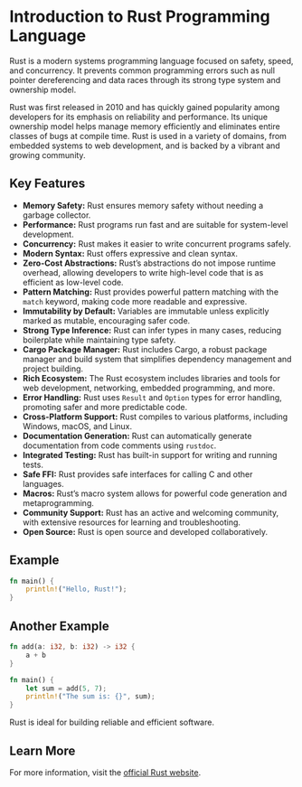 # Introduction to Rust Programming Language

Rust is a modern systems programming language focused on safety, speed, and concurrency. It prevents common programming errors such as null pointer dereferencing and data races through its strong type system and ownership model.

Rust was first released in 2010 and has quickly gained popularity among developers for its emphasis on reliability and performance. Its unique ownership model helps manage memory efficiently and eliminates entire classes of bugs at compile time. Rust is used in a variety of domains, from embedded systems to web development, and is backed by a vibrant and growing community.

## Key Features

- **Memory Safety:** Rust ensures memory safety without needing a garbage collector.
- **Performance:** Rust programs run fast and are suitable for system-level development.
- **Concurrency:** Rust makes it easier to write concurrent programs safely.
- **Modern Syntax:** Rust offers expressive and clean syntax.
- **Zero-Cost Abstractions:** Rust’s abstractions do not impose runtime overhead, allowing developers to write high-level code that is as efficient as low-level code.
- **Pattern Matching:** Rust provides powerful pattern matching with the `match` keyword, making code more readable and expressive.
- **Immutability by Default:** Variables are immutable unless explicitly marked as mutable, encouraging safer code.
- **Strong Type Inference:** Rust can infer types in many cases, reducing boilerplate while maintaining type safety.
- **Cargo Package Manager:** Rust includes Cargo, a robust package manager and build system that simplifies dependency management and project building.
- **Rich Ecosystem:** The Rust ecosystem includes libraries and tools for web development, networking, embedded programming, and more.
- **Error Handling:** Rust uses `Result` and `Option` types for error handling, promoting safer and more predictable code.
- **Cross-Platform Support:** Rust compiles to various platforms, including Windows, macOS, and Linux.
- **Documentation Generation:** Rust can automatically generate documentation from code comments using `rustdoc`.
- **Integrated Testing:** Rust has built-in support for writing and running tests.
- **Safe FFI:** Rust provides safe interfaces for calling C and other languages.
- **Macros:** Rust’s macro system allows for powerful code generation and metaprogramming.
- **Community Support:** Rust has an active and welcoming community, with extensive resources for learning and troubleshooting.
- **Open Source:** Rust is open source and developed collaboratively.

## Example

```rust
fn main() {
    println!("Hello, Rust!");
}
```

## Another Example

```rust
fn add(a: i32, b: i32) -> i32 {
    a + b
}

fn main() {
    let sum = add(5, 7);
    println!("The sum is: {}", sum);
}
```

Rust is ideal for building reliable and efficient software.

## Learn More

For more information, visit the [official Rust website](https://www.rust-lang.org/).
